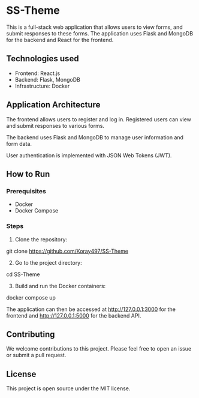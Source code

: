 # SS-Theme

This is a full-stack web application that allows users to view forms, and submit responses to these forms. The application uses Flask and MongoDB for the backend and React for the frontend.

## Technologies used

- Frontend: React.js
- Backend: Flask, MongoDB
- Infrastructure: Docker

## Application Architecture

The frontend allows users to register and log in. Registered users can view and submit responses to various forms.

The backend uses Flask and MongoDB to manage user information and form data.

User authentication is implemented with JSON Web Tokens (JWT).

## How to Run

### Prerequisites

- Docker
- Docker Compose

### Steps

1. Clone the repository:

git clone https://github.com/Koray497/SS-Theme

2. Go to the project directory:

cd SS-Theme

3. Build and run the Docker containers:

docker compose up

The application can then be accessed at http://127.0.0.1:3000 for the frontend and http://127.0.0.1:5000 for the backend API.

## Contributing

We welcome contributions to this project. Please feel free to open an issue or submit a pull request.

## License

This project is open source under the MIT license.
